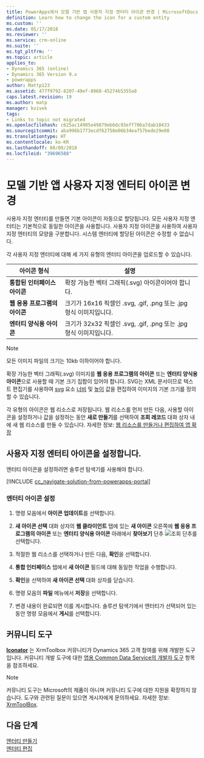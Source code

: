 ```yaml
---
title: PowerApps에서 모델 기반 앱 사용자 지정 엔터티 아이콘 변경 | MicrosoftDocs
definition: Learn how to change the icon for a custom entity
ms.custom: ''
ms.date: 05/17/2018
ms.reviewer: ''
ms.service: crm-online
ms.suite: ''
ms.tgt_pltfrm: ''
ms.topic: article
applies_to:
- Dynamics 365 (online)
- Dynamics 365 Version 9.x
- powerapps
author: Mattp123
ms.assetid: 477f9792-8207-49ef-8968-45274b5355a8
caps.latest.revision: 19
ms.author: matp
manager: kvivek
tags:
- Links to topic not migrated
ms.openlocfilehash: c625ac14905e49879eb6dc93eff706a7dab18433
ms.sourcegitcommit: aba996b1773ecdf62758e06b34eaf57bede29e08
ms.translationtype: HT
ms.contentlocale: ko-KR
ms.lasthandoff: 08/08/2018
ms.locfileid: "39696588"
---
```

# <a name="change-model-driven-app-custom-entity-icons"></a>모델 기반 앱 사용자 지정 엔터티 아이콘 변경 

사용자 지정 엔터티를 만들면 기본 아이콘이 자동으로 할당됩니다. 모든 사용자 지정 엔터티는 기본적으로 동일한 아이콘을 사용합니다. 사용자 지정 아이콘을 사용하여 사용자 지정 엔터티의 모양을 구분합니다. 시스템 엔터티에 할당된 아이콘은 수정할 수 없습니다.  
  
 각 사용자 지정 엔터티에 대해 세 가지 유형의 엔터티 아이콘을 업로드할 수 있습니다. 

|아이콘 형식  |설명  |
|---------|---------|
|**통합된 인터페이스 아이콘**|확장 가능한 벡터 그래픽(.svg) 아이콘이어야 합니다. |
|**웹 응용 프로그램의 아이콘**|크기가 16x16 픽셀인 .svg, .gif, .png 또는 .jpg 형식 이미지입니다.|
|**엔터티 양식용 아이콘**|크기가 32x32 픽셀인 .svg, .gif, .png 또는 .jpg 형식 이미지입니다.|

> [!NOTE]
> 모든 이미지 파일의 크기는 10kb 이하이어야 합니다.
>
> 확장 가능한 벡터 그래픽(.svg) 이미지를 **웹 응용 프로그램의 아이콘** 또는 **엔터티 양식용 아이콘**으로 사용할 때 기본 크기 집합이 있어야 합니다. SVG는 XML 문서이므로 텍스트 편집기를 사용하여 [svg](https://developer.mozilla.org/docs/Web/SVG/Element/svg) 요소 [너비](https://developer.mozilla.org/docs/Web/SVG/Attribute/width) 및 [높이](https://developer.mozilla.org/docs/Web/SVG/Attribute/height) 값을 편집하여 이미지의 기본 크기를 정의할 수 있습니다.

각 유형의 아이콘은 웹 리소스로 저장됩니다. 웹 리소스를 먼저 만든 다음, 사용할 아이콘을 설정하거나 값을 설정하는 동안 **새로 만들기**를 선택하여 **조회 레코드** 대화 상자 내에 새 웹 리소스를 만들 수 있습니다. 자세한 정보: [웹 리소스를 만들거나 편집하여 앱 확장](create-edit-web-resources.md)

## <a name="set-the-icons-for-a-custom-entity"></a>사용자 지정 엔터티 아이콘을 설정합니다.

엔터티 아이콘을 설정하려면 솔루션 탐색기를 사용해야 합니다.

[!INCLUDE [cc_navigate-solution-from-powerapps-portal](../../includes/cc_navigate-solution-from-powerapps-portal.md)]

### <a name="set-entity-icons"></a>엔터티 아이콘 설정

1. 명령 모음에서 **아이콘 업데이트**를 선택합니다.  
  
2. **새 아이콘 선택** 대화 상자의 **웹 클라이언트** 탭에 있는 **새 아이콘** 오른쪽에 **웹 응용 프로그램의 아이콘** 또는 **엔터티 양식용 아이콘** 아래에서 **찾아보기** 단추 ![조회 단추](media/lookup-button-4.gif)를 선택합니다.
3. 적절한 웹 리소스를 선택하거나 만든 다음, **확인**을 선택합니다. 
4. **통합 인터페이스** 탭에서 **새 아이콘** 필드에 대해 동일한 작업을 수행합니다.
5. **확인**을 선택하여 **새 아이콘 선택** 대화 상자를 닫습니다.
6. 명령 모음의 **파일** 메뉴에서 **저장**을 선택합니다.  
7. 변경 내용이 완료되면 이를 게시합니다. 솔루션 탐색기에서 엔터티가 선택되어 있는 동안 명령 모음에서 **게시**를 선택합니다.
  
## <a name="community-tools"></a>커뮤니티 도구

**[Iconator](https://www.xrmtoolbox.com/plugins/MscrmTools.Iconator/)** 는 XrmToolbox 커뮤니티가 Dynamics 365 고객 참여를 위해 개발한 도구입니다. 커뮤니티 개발 도구에 대한 [앱용 Common Data Service의 개발자 도구](https://docs.microsoft.com/dynamics365/customer-engagement/developer/developer-tools) 항목을 참조하세요.

> [!NOTE]
> 커뮤니티 도구는 Microsoft의 제품이 아니며 커뮤니티 도구에 대한 지원을 확장하지 않습니다. 도구와 관련된 질문이 있으면 게시자에게 문의하세요. 자세한 정보: [XrmToolBox](https://www.xrmtoolbox.com).

## <a name="next-steps"></a>다음 단계  
[엔터티 만들기](../common-data-service/create-edit-entities.md)<br />
[엔터티 편집](../common-data-service/edit-entities.md)

